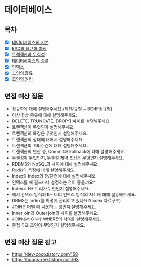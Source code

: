 # 데이터베이스

## 목차

- [x] [데이터베이스의 기본](https://github.com/2025-cs-study/2025-CS-Study/blob/main/database/4.1_database_basic.md)
- [x] [ERD와 정규화 과정](https://github.com/2025-cs-study/2025-CS-Study/blob/main/database/4.2_ERD%26normalization.md)
- [x] [트랙잭션과 무결성](https://github.com/2025-cs-study/2025-CS-Study/blob/main/database/4.3_transaction_and_integrity.md)
- [x] [데이터베이스의 종류](https://github.com/2025-cs-study/2025-CS-Study/blob/main/database/4.4_types_of_databases.md)
- [x] [인덱스](https://github.com/2025-cs-study/2025-CS-Study/blob/main/database/4.5_index.md)
- [x] [조인의 종류](https://github.com/2025-cs-study/2025-CS-Study/blob/main/database/4.6_types_of_joins.md)
- [x] [조인의 원리](https://github.com/2025-cs-study/2025-CS-Study/blob/main/database/4.7_principles_of_join.md)

## 면접 예상 질문
- 정규화에 대해 설명해주세요.(제1정규형 ~ BCNF정규형)
- 이상 현상 종류에 대해 설명해주세요.
- DELETE, TRUNCATE, DROP의 차이를 설명해주세요.
- 트랜잭션이 무엇인지 설명해주세요.
- 트랜잭션의 특징은 무엇인지 설명해주세요.
- 트랜잭션의 상태에 대해서 설명해주세요.
- 트랜잭션의 격리수준에 대해 설명해주세요.
- 트랜잭션의 연산 중, Commit과 Rollback에 대해 설명해주세요.
- 무결성이 무엇인지, 무결성 제약 조건은 무엇인지 설명해주세요.
- RDBMS와 NoSQL의 차이에 대해 설명해주세요.
- Redis의 특징에 대해 설명해주세요.
- Index와 Index의 장/단점에 대해 설명해주세요.
- 인덱스를 매 필드마다 설정하는 것이 좋을까요?
- Index의 B+ 트리가 무엇인지 설명해주세요.
- 해시 인덱스 방식과 B+ 트리 인덱스 방식의 차이에 대해 설명해주세요.
- DBMS는 Index를 어떻게 관리하고 있나요?(Index 자료구조)
- JOIN은 어떨 때 사용하는 것인지 설명해주세요.
- Inner join과 Outer join의 차이를 설명해주세요.
- JOIN에서 ON과 WHERE의 차이를 설명해주세요.
- 중첩 루프 조인이 무엇인지 설명해주세요.


## 면접 예상 질문 참고
- https://dev-coco.tistory.com/158
- https://hoons-dev.tistory.com/93
